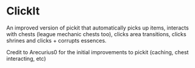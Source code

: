 # ClickIt

An improved version of pickit that automatically picks up items, interacts with chests (league mechanic chests too), clicks area transitions, clicks shrines and clicks + corrupts essences.

Credit to Arecurius0 for the initial improvements to pickit (caching, chest interacting, etc)
